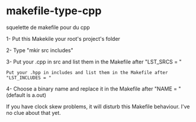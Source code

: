 # makefile-type-cpp
squelette de makefile pour du cpp

1-  Put this Makekile your root's project's folder

2-  Type "mkir src includes"

3-  Put your .cpp in src and list them in the Makefile after "LST_SRCS = "

    Put your .hpp in includes and list them in the Makefile after "LST_INCLUDES = "
    
4-  Choose a binary name and replace it in the Makefile after "NAME = " (default is a.out)

If you have clock skew problems, it will disturb this Makefile behaviour. I've no clue about that yet.
